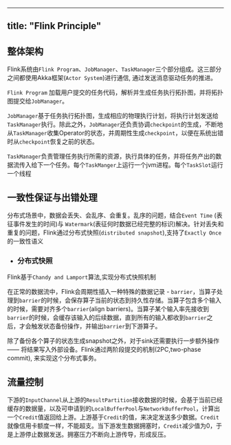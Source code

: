 
---
title: "Flink Principle"
---

## 整体架构

Flink系统由`Flink Program`、`JobManager`、`TaskManager`三个部分组成。这三部分之间都使用Akka框架(`Actor System`)进行通信, 通过发送消息驱动任务的推进。

`Flink Program` 加载用户提交的任务代码，解析并生成任务执行拓扑图，并将拓扑图提交给`JobManager`。

`JobManager`基于任务执行拓扑图，生成相应的物理执行计划，将执行计划发送给`TaskManager`执行。除此之外，`JobManager`还负责协调`checkpoint`的生成，不断地从`TaskManager`收集Operator的状态，并周期性生成`checkpoint`，以便在系统出错时从`checkpoint`恢复之前的状态。

`TaskManager`负责管理任务执行所需的资源，执行具体的任务，并将任务产出的数据流传入给下一个任务。每个`TaskManger`上运行一个jvm进程。每个`TaskSlot`运行一个线程


## 一致性保证与出错处理

分布式场景中，数据会丢失、会乱序、会重复。乱序的问题，结合`Event Time` (表征事件发生的时间)与 `Watermark`(表征何时数据已经完整的标识)解决。针对丢失和重复的问题，Flink通过分布式快照(`distributed snapshot`),支持了`Exactly Once`的一致性语义

- ### 分布式快照

Flink基于`Chandy and Lamport`算法,实现分布式快照机制

在正常的数据流中，Flink会周期性插入一种特殊的数据记录 - `barrier`，当算子处理到`barrier`的时候，会保存算子当前的状态到持久性存储。当算子包含多个输入的时候，需要对齐多个`barrier`(align barriers)。当算子某个输入率先接收到`barrier`的时候，会缓存该输入的后续数据，直到所有的输入都收到`barrier`之后，才会触发状态备份操作，并输出`barrier`到下游算子。

除了备份各个算子的状态生成snapshot之外，对于sink还需要执行一步额外操作 —— 将结果写入外部设备。Flink通过两阶段提交的机制(2PC,two-phase commit), 来实现这个分布式事务。


## 流量控制

下游的`InputChannel`从上游的`ResultPartition`接收数据的时候，会基于当前已经缓存的数据量，以及可申请到的`LocalBufferPool`与`NetworkBufferPool`，计算出一个`Credit`值返回给上游。上游基于`Credit`的值，来决定发送多少数据。`Credit`就像信用卡额度一样，不能超支。当下游发生数据拥塞时，`Credit`减少值为0，于是上游停止数据发送。拥塞压力不断向上游传导，形成反压。
